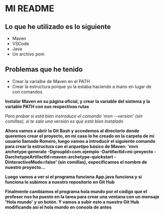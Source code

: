 # MI README

## Lo que he utilizado es lo siguiente
- Maven
- VSCode
- Java
- Un archivo pom

## Problemas que he tenido
- Crear la varialbe de Maven en el PATH
- Crear la estructura porque yo la estaba haciendo a mano en lugar de con comandos

**Instalar Maven en su página oficial, y crear la variable del sistema y la variable PATH con sus respectivas rutas**

_Para probar si está bien instroduce el comando 'mvn --version' (sin comillas), si te sale una versión es que está bien instalado_

**Ahora vamos a abrir la Git Bash y accedemos al directorio donde queremos crear el proyecto, en mi caso lo he creado en la carpeta de mi usuario llamado Romero, luego vamos a introducir el siguiente comando para crear la estructura con el arquetipo básico de Maven: 'mvn archetype:generate -DgroupId=com.ejemplo -DartifactId=mi-proyecto -DarchetypeArtifactId=maven-archetype-quickstart -DinteractiveMode=false' (sin comillas), especificamos el nombre de nuestro proyecto...**

__Luego vamos a ver si el programa funciona App.java funciona y si funciona lo subimos a nuestro repositorio en Git Hub__

__Finalmente cambiamos el programa hola mundo por el código que el profesor nos ha puesto en la tarea para crear una ventana con un mensaje 'Hola mundo' y un botón. Y vamos a subir esto a nuestro Git Hub modificando así el hola mundo en consola de antes__